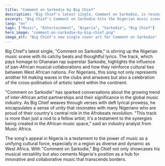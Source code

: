 ```yaml
---
title: "Comment on Sarkodie by Big Chief"
description: "Big Chief's latest single, Comment on Sarkodie, is resonating with Nigerian music lovers."
excerpt: "Big Chief's Comment on Sarkodie hits the Nigerian music scene."
lang: "en"
tags: ["Music", "Entertainment", "Nigeria", "Sarkodie", "Big Chief"]
hero_image: "comment-on-sarkodie-by-big-chief.png"
image_alt: "Big Chief's new single cover art for Comment on Sarkodie"
---
```


Big Chief's latest single, "Comment on Sarkodie," is stirring up the Nigerian music scene with its catchy beats and thoughtful lyrics. The track, which pays homage to Ghanaian rap superstar Sarkodie, highlights the influence of pan-African musical collaborations and how they reinforce cultural ties between West African nations. For Nigerians, this song not only represents another hit making waves in the clubs and airwaves but also a celebration of the cross-pollination of artistic talent within the continent.

"Comment on Sarkodie" has sparked conversations about the growing trend of inter-African artist partnerships and their significance in the global music industry. As Big Chief weaves through verses with deft lyrical prowess, he encapsulates a sense of unity that resonates with many Nigerians who are proud of their country's central role in the Afrobeats revolution. "This track is more than just a nod to a fellow artist; it's a testament to the synergies being created in the African music space," said an industry analyst from Music Africa.

The song's appeal in Nigeria is a testament to the power of music as a unifying cultural force, especially in a region as diverse and dynamic as West Africa. With "Comment on Sarkodie," Big Chief not only showcases his musical versatility but also cements Nigeria's position as a hub for innovative and collaborative music that transcends borders.
